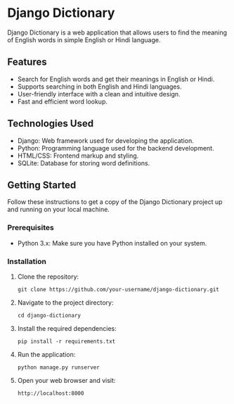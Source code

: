 # Django Dictionary

Django Dictionary is a web application that allows users to find the meaning of English words in simple English or Hindi language.

## Features

- Search for English words and get their meanings in English or Hindi.
- Supports searching in both English and Hindi languages.
- User-friendly interface with a clean and intuitive design.
- Fast and efficient word lookup.

## Technologies Used

- Django: Web framework used for developing the application.
- Python: Programming language used for the backend development.
- HTML/CSS: Frontend markup and styling.
- SQLite: Database for storing word definitions.

## Getting Started

Follow these instructions to get a copy of the Django Dictionary project up and running on your local machine.

### Prerequisites

- Python 3.x: Make sure you have Python installed on your system.

### Installation

1. Clone the repository:

   ```shell
   git clone https://github.com/your-username/django-dictionary.git

2. Navigate to the project directory:

    ```shell
    cd django-dictionary
    
3. Install the required dependencies:
    
    ```shell
    pip install -r requirements.txt

4. Run the application:

    ```shell
    python manage.py runserver

5. Open your web browser and visit:
   
   ```shell
   http://localhost:8000 
